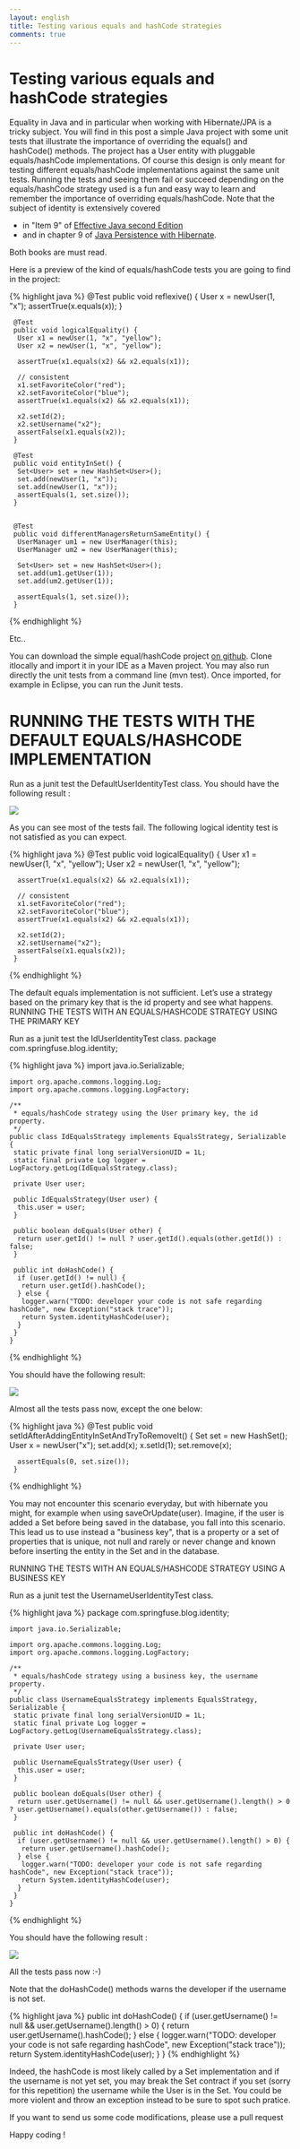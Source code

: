 ```yaml
---
layout: english
title: Testing various equals and hashCode strategies
comments: true
---
```


# Testing various equals and hashCode strategies

Equality in Java and in particular when working with Hibernate/JPA is a tricky subject. 
You will find in this post a simple Java project with some unit tests that illustrate the importance of overriding the equals() and hashCode() methods.
The project has a User entity with pluggable equals/hashCode implementations. 
Of course this design is only meant for testing different equals/hashCode implementations against the same unit tests.
Running the tests and seeing them fail or succeed depending on the equals/hashCode strategy used is a fun and easy way to learn and remember the importance of overriding equals/hashCode.
Note that the subject of identity is extensively covered 

* in "Item 9" of <a href="http://java.sun.com/docs/books/effective/">Effective Java second Edition</a> 
* and in chapter 9 of <a href="http://www.manning.com/bauer2/">Java Persistence with Hibernate</a>. 

Both books are must read.


Here is a preview of the kind of equals/hashCode tests you are going to find in the project:

{% highlight java %}
	 @Test
	 public void reflexive() {
	  User x = newUser(1, "x");
	  assertTrue(x.equals(x));
	 }
	
	 @Test
	 public void logicalEquality() {
	  User x1 = newUser(1, "x", "yellow");
	  User x2 = newUser(1, "x", "yellow");
	
	  assertTrue(x1.equals(x2) && x2.equals(x1));
	
	  // consistent
	  x1.setFavoriteColor("red");
	  x2.setFavoriteColor("blue");
	  assertTrue(x1.equals(x2) && x2.equals(x1));
	
	  x2.setId(2);
	  x2.setUsername("x2");
	  assertFalse(x1.equals(x2));
	 }
	
	 @Test
	 public void entityInSet() {
	  Set<User> set = new HashSet<User>();
	  set.add(newUser(1, "x"));
	  set.add(newUser(1, "x"));
	  assertEquals(1, set.size());
	 }
	
	
	 @Test
	 public void differentManagersReturnSameEntity() {
	  UserManager um1 = new UserManager(this);
	  UserManager um2 = new UserManager(this);
	
	  Set<User> set = new HashSet<User>();
	  set.add(um1.getUser(1));
	  set.add(um2.getUser(1));
	
	  assertEquals(1, set.size());
	 }
{% endhighlight %}
	 
Etc..

You can download the simple equal/hashCode project <a href="https://github.com/springfuse/java-identity-strategies">on github</a>. 
Clone itlocally and import it in your IDE as a Maven project. You may also run directly the unit tests from a command line (mvn test).
Once imported, for example in Eclipse, you can run the Junit tests.


# RUNNING THE TESTS WITH THE DEFAULT EQUALS/HASHCODE IMPLEMENTATION

Run as a junit test the DefaultUserIdentityTest class. You should have the following result :

<img src="/images/blog/2009-10-11/default.png">

As you can see most of the tests fail. The following logical identity test is not satisfied as you can expect.

{% highlight java %}
	 @Test
	 public void logicalEquality() {
	  User x1 = newUser(1, "x", "yellow");
	  User x2 = newUser(1, "x", "yellow");
	
	  assertTrue(x1.equals(x2) && x2.equals(x1));
	
	  // consistent
	  x1.setFavoriteColor("red");
	  x2.setFavoriteColor("blue");
	  assertTrue(x1.equals(x2) && x2.equals(x1));
	
	  x2.setId(2);
	  x2.setUsername("x2");
	  assertFalse(x1.equals(x2));
	 }
{% endhighlight %}

The default equals implementation is not sufficient. Let’s use a strategy based on the primary key that is the id property and see what happens.
RUNNING THE TESTS WITH AN EQUALS/HASHCODE STRATEGY USING THE PRIMARY KEY

Run as a junit test the IdUserIdentityTest class.
package com.springfuse.blog.identity;

{% highlight java %}
	import java.io.Serializable;
	
	import org.apache.commons.logging.Log;
	import org.apache.commons.logging.LogFactory;
	
	/**
	 * equals/hashCode strategy using the User primary key, the id property.
	 */
	public class IdEqualsStrategy implements EqualsStrategy, Serializable {
	 static private final long serialVersionUID = 1L;
	 static final private Log logger = LogFactory.getLog(IdEqualsStrategy.class);
	
	 private User user;
	
	 public IdEqualsStrategy(User user) {
	  this.user = user;
	 }
	
	 public boolean doEquals(User other) {
	  return user.getId() != null ? user.getId().equals(other.getId()) : false;
	 }
	
	 public int doHashCode() {
	  if (user.getId() != null) {
	   return user.getId().hashCode();
	  } else {
	   logger.warn("TODO: developer your code is not safe regarding hashCode", new Exception("stack trace"));
	   return System.identityHashCode(user);
	  }
	 }
	}
{% endhighlight %}
	
You should have the following result:

<img src="/images/blog/2009-10-11/id.png">

Almost all the tests pass now, except the one below:

{% highlight java %}
	 @Test
	 public void setIdAfterAddingEntityInSetAndTryToRemoveIt() {
	  Set<User> set = new HashSet<User>();
	  User x = newUser("x");
	  set.add(x);
	  x.setId(1);
	  set.remove(x);
	
	  assertEquals(0, set.size());
	 }
{% endhighlight %}

You may not encounter this scenario everyday, but with hibernate you might, for example when using saveOrUpdate(user). 
Imagine, if the user is added a Set before being saved in the database, you fall into this scenario. 
This lead us to use instead a "business key", that is a property or a set of properties that is unique, 
  not null and rarely or never change and known before inserting the entity in the Set and in the database.

RUNNING THE TESTS WITH AN EQUALS/HASHCODE STRATEGY USING A BUSINESS KEY

Run as a junit test the UsernameUserIdentityTest class.

{% highlight java %}
	package com.springfuse.blog.identity;
	
	import java.io.Serializable;
	
	import org.apache.commons.logging.Log;
	import org.apache.commons.logging.LogFactory;
	
	/**
	 * equals/hashCode strategy using a business key, the username property.
	 */
	public class UsernameEqualsStrategy implements EqualsStrategy, Serializable {
	 static private final long serialVersionUID = 1L;
	 static final private Log logger = LogFactory.getLog(UsernameEqualsStrategy.class);
	
	 private User user;
	
	 public UsernameEqualsStrategy(User user) {
	  this.user = user;
	 }
	
	 public boolean doEquals(User other) {
	  return user.getUsername() != null && user.getUsername().length() > 0 ? user.getUsername().equals(other.getUsername()) : false;
	 }
	
	 public int doHashCode() {
	  if (user.getUsername() != null && user.getUsername().length() > 0) {
	   return user.getUsername().hashCode();
	  } else {
	   logger.warn("TODO: developer your code is not safe regarding hashCode", new Exception("stack trace"));
	   return System.identityHashCode(user);
	  }
	 }
	}
{% endhighlight %}

You should have the following result :
	
<img src="/images/blog/2009-10-11/username.png">

All the tests pass now :-)

Note that the doHashCode() methods warns the developer if the username is not set.

{% highlight java %}
	 public int doHashCode() {
	  if (user.getUsername() != null && user.getUsername().length() > 0) {
	   return user.getUsername().hashCode();
	  } else {
	   logger.warn("TODO: developer your code is not safe regarding hashCode", new Exception("stack trace"));
	   return System.identityHashCode(user);
	  }
	 }
{% endhighlight %}

Indeed, the hashCode is most likely called by a Set implementation and if the username is not yet set, you may break the Set contract if you set (sorry for this repetition) the username while the User is in the Set. 
You could be more violent and throw an exception instead to be sure to spot such pratice.

If you want to send us some code modifications, please use a pull request

Happy coding !